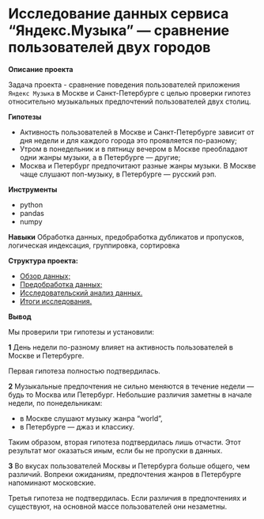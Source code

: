 # **Исследование данных сервиса “Яндекс.Музыка” — сравнение пользователей двух городов**
**Описание проекта**

Задача проекта - сравнение поведения пользователей приложения `Яндекс Музыка` в Москве и Санкт-Петербурге с целью проверки гипотез относительно музыкальных предпочтений пользователей двух столиц.

**Гипотезы**
* Активность пользователей в Москве и Санкт-Петербурге зависит от дня недели и для каждого города это проявляется по-разному; 
* Утром в понедельник и в пятницу вечером в Москве преобладают одни жанры музыки, а в Петербурге — другие;
* Москва и Петербург предпочитают разные жанры музыки. В Москве чаще слушают поп-музыку, в Петербурге — русский рэп.
  
**Инструменты**
* python
* pandas
* numpy

**Навыки**
Обработка данных, предобработка дубликатов и пропусков, логическая индексация, группировка, сортировка

**Структура проекта:**
- [Обзор данных;](#review)
- [Предобработка данных;](#preprocessing)
- [Исследовательский анализ данных.](#analysis)
- [Итоги исследования.](#results)

**Вывод**

Мы проверили три гипотезы и установили:

 **1** День недели по-разному влияет на активность пользователей в Москве и Петербурге.

   Первая гипотеза полностью подтвердилась.

 **2** Музыкальные предпочтения не сильно меняются в течение недели — будь то Москва или Петербург. Небольшие различия заметны в начале недели, по понедельникам:
* в Москве слушают музыку жанра “world”,
* в Петербурге — джаз и классику.

 Таким образом, вторая гипотеза подтвердилась лишь отчасти. Этот результат мог оказаться иным, если бы не пропуски в данных.

 **3** Во вкусах пользователей Москвы и Петербурга больше общего, чем различий. Вопреки ожиданиям, предпочтения жанров в Петербурге напоминают московские.

   Третья гипотеза не подтвердилась. Если различия в предпочтениях и существуют, на основной массе пользователей они незаметны.
